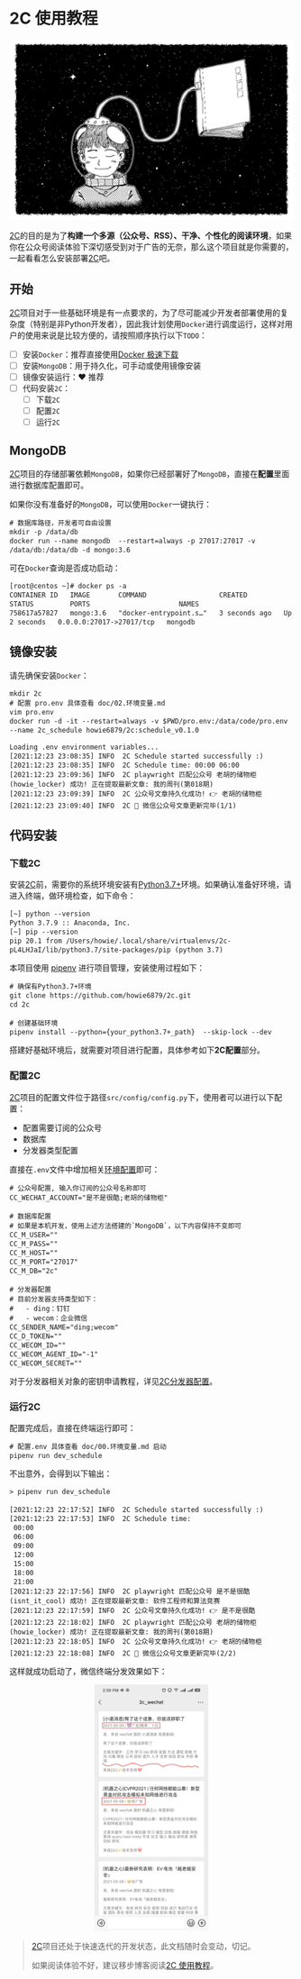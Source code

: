# 2C 使用教程

![uuNLVj](https://raw.githubusercontent.com/howie6879/oss/master/images/uuNLVj.jpg)

[2C](https://github.com/howie6879/2c)的目的是为了**构建一个多源（公众号、RSS）、干净、个性化的阅读环境**，如果你在公众号阅读体验下深切感受到对于广告的无奈，那么这个项目就是你需要的，一起看看怎么安装部署[2C](https://github.com/howie6879/2c)吧。

## 开始

[2C](https://github.com/howie6879/2c)项目对于一些基础环境是有一点要求的，为了尽可能减少开发者部署使用的复杂度（特别是非Python开发者），因此我计划使用`Docker`进行调度运行，这样对用户的使用来说是比较方便的，请按照顺序执行以下`TODO`：

- [ ] 安装`Docker`：推荐直接使用[Docker 极速下载](https://get.daocloud.io/)
- [ ] 安装`MongoDB`：用于持久化，可手动或使用镜像安装
- [ ] 镜像安装运行：❤️ 推荐
- [ ] 代码安装`2C`：
  - [ ] 下载`2C`
  - [ ] 配置`2C`
  - [ ] 运行`2C`

## MongoDB

[2C](https://github.com/howie6879/2c)项目的存储部署依赖`MongoDB`，如果你已经部署好了`MongoDB`，直接在**配置**里面进行数据库配置即可。

如果你没有准备好的`MongoDB`，可以使用`Docker`一键执行：

```shelll
# 数据库路径，开发者可自由设置
mkdir -p /data/db
docker run --name mongodb  --restart=always -p 27017:27017 -v /data/db:/data/db -d mongo:3.6
```

可在`Docker`查询是否成功启动：

```shell
[root@centos ~]# docker ps -a
CONTAINER ID   IMAGE       COMMAND                  CREATED         STATUS         PORTS                      NAMES
758617a57827   mongo:3.6   "docker-entrypoint.s…"   3 seconds ago   Up 2 seconds   0.0.0.0:27017->27017/tcp   mongodb
```

## 镜像安装

请先确保安装`Docker`：

```shell
mkdir 2c
# 配置 pro.env 具体查看 doc/02.环境变量.md
vim pro.env
docker run -d -it --restart=always -v $PWD/pro.env:/data/code/pro.env --name 2c_schedule howie6879/2c:schedule_v0.1.0
```

```shell
Loading .env environment variables...
[2021:12:23 23:08:35] INFO  2C Schedule started successfully :)
[2021:12:23 23:08:35] INFO  2C Schedule time: 00:00 06:00
[2021:12:23 23:09:36] INFO  2C playwright 匹配公众号 老胡的储物柜(howie_locker) 成功! 正在提取最新文章: 我的周刊(第018期)
[2021:12:23 23:09:39] INFO  2C 公众号文章持久化成功! 👉 老胡的储物柜
[2021:12:23 23:09:40] INFO  2C 🤗 微信公众号文章更新完毕(1/1)
```

## 代码安装

### 下载2C

安装[2C](https://github.com/howie6879/2c)前，需要你的系统环境安装有[Python3.7+](https://www.python.org/)环境。如果确认准备好环境，请进入终端，做环境检查，如下命令：

```shell
[~] python --version                                                                 
Python 3.7.9 :: Anaconda, Inc.
[~] pip --version
pip 20.1 from /Users/howie/.local/share/virtualenvs/2c-pL4LHJaI/lib/python3.7/site-packages/pip (python 3.7)
```

本项目使用 [pipenv](https://pipenv.pypa.io/en/latest/) 进行项目管理，安装使用过程如下：

```shell
# 确保有Python3.7+环境
git clone https://github.com/howie6879/2c.git
cd 2c

# 创建基础环境
pipenv install --python={your_python3.7+_path}  --skip-lock --dev
```

搭建好基础环境后，就需要对项目进行配置，具体参考如下**2C配置**部分。

### 配置2C

[2C](https://github.com/howie6879/2c)项目的配置文件位于路径`src/config/config.py`下，使用者可以进行以下配置：

- 配置需要订阅的公众号
- 数据库
- 分发器类型配置

直接在`.env`文件中增加相关[环境配置](./02.2C环境变量.md)即可：

```.env
# 公众号配置, 输入你订阅的公众号名称即可
CC_WECHAT_ACCOUNT="是不是很酷;老胡的储物柜"

# 数据库配置
# 如果是本机开发，使用上述方法搭建的`MongoDB`，以下内容保持不变即可
CC_M_USER=""
CC_M_PASS=""
CC_M_HOST=""
CC_M_PORT="27017"
CC_M_DB="2c"

# 分发器配置
# 目前分发器支持类型如下：
#   - ding：钉钉
#   - wecom：企业微信
CC_SENDER_NAME="ding;wecom"
CC_D_TOKEN=""
CC_WECOM_ID=""
CC_WECOM_AGENT_ID="-1"
CC_WECOM_SECRET=""
```

对于分发器相关对象的密钥申请教程，详见[2C分发器配置](./03.2C分发器配置.md)。

### 运行2C

配置完成后，直接在终端运行即可：

```
# 配置.env 具体查看 doc/00.环境变量.md 启动
pipenv run dev_schedule
```

不出意外，会得到以下输出：

```shell
> pipenv run dev_schedule 

[2021:12:23 22:17:52] INFO  2C Schedule started successfully :)
[2021:12:23 22:17:53] INFO  2C Schedule time:
 00:00
 06:00
 09:00
 12:00
 15:00
 18:00
 21:00
[2021:12:23 22:17:56] INFO  2C playwright 匹配公众号 是不是很酷(isnt_it_cool) 成功! 正在提取最新文章: 软件工程师和算法竞赛
[2021:12:23 22:17:59] INFO  2C 公众号文章持久化成功! 👉 是不是很酷 
[2021:12:23 22:18:02] INFO  2C playwright 匹配公众号 老胡的储物柜(howie_locker) 成功! 正在提取最新文章: 我的周刊(第018期)
[2021:12:23 22:18:05] INFO  2C 公众号文章持久化成功! 👉 老胡的储物柜 
[2021:12:23 22:18:08] INFO  2C 🤗 微信公众号文章更新完毕(2/2)
```

这样就成功启动了，微信终端分发效果如下：

<div align=center><img width="40%" src="https://raw.githubusercontent.com/howie6879/oss/master/images/m3nJ61.png" /></div>


> [2C](https://github.com/howie6879/2c)项目还处于快速迭代的开发状态，此文档随时会变动，切记。
>
> 如果阅读体验不好，建议移步博客阅读[2C 使用教程](https://www.howie6879.cn/post/2021/11_2c_quick_start/)。